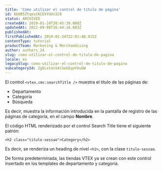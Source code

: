 ```yaml
---
title: 'Cómo utilizar el control de título de página'
id: 6bOB5ZtqesCKCEkYUUsIC8
status: ARCHIVED
createdAt: 2019-01-24T20:45:38.000Z
updatedAt: 2022-09-08T16:44:16.603Z
publishedAt: 
firstPublishedAt: 2019-01-24T22:01:48.915Z
contentType: tutorial
productTeam: Marketing & Merchandising
author: authors_24
slug: como-utilizar-el-control-de-titulo-de-pagina
locale: es
legacySlug: como-utilizar-el-control-de-titulo-de-pagina
subcategoryId: 2g6LxtasS4iSeGEqeYUuGW
---
```


El control `<vtex.cmc:searchTitle />` muestra el título de las páginas de:
- Departamento
- Categoría
- Búsqueda

Es decir, muestra la información introducida en la pantalla de registro de las páginas de categoría, en el campo __Nombre__.

El código HTML renderizado por el control Search Title tiene el siguiente patrón:

`<h2 class="titulo-sessao">Category</h2>`

Es decir, se renderiza un heading de nivel `<h2>`, con la clase `titulo-sessao`.

De forma predeterminada, las tiendas VTEX ya se crean con este control insertado en los templates de departamento y categoría.
